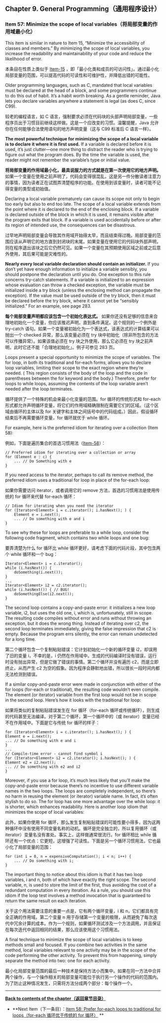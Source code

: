 ## Chapter 9. General Programming（通用程序设计）

### Item 57: Minimize the scope of local variables（将局部变量的作用域最小化）

This item is similar in nature to Item 15, “Minimize the accessibility of classes and members.” By minimizing the scope
of local variables, you increase the readability and maintainability of your code and reduce the likelihood of error.

本条目在性质上类似于 [Item-15](../Chapter-4/Chapter-4-Item-15-Minimize-the-accessibility-of-classes-and-members.md)
，即「最小化类和成员的可访问性」。通过最小化局部变量的范围，可以提高代码的可读性和可维护性，并降低出错的可能性。

Older programming languages, such as C, mandated that local variables must be declared at the head of a block, and some
programmers continue to do this out of habit. It’s a habit worth breaking. As a gentle reminder, Java lets you declare
variables anywhere a statement is legal (as does C, since C99).

较老的编程语言，如 C 语言，强制要求必须在代码块的头部声明局部变量，一些程序员出于习惯目前继续这样做。这是一个应改变的习惯。温馨提醒，Java
允许你在任何能够合法使用语句的地方声明变量（这与 C99 标准后 C 语言一样）。

**The most powerful technique for minimizing the scope of a local variable is to declare it where it is first used.** If
a variable is declared before it is used, it’s just clutter—one more thing to distract the reader who is trying to
figure out what the program does. By the time the variable is used, the reader might not remember the variable’s type or
initial value.

**将局部变量的作用域最小化，最具说服力的方式就是在第一次使用它的地方声明。**
如果一个变量在使用之前声明了，代码会变得很混乱，这是另一件分散读者注意力的事情，因为读者正在试图弄清楚程序的功能。在使用到该变量时，读者可能不记得变量的类型或初始值。

Declaring a local variable prematurely can cause its scope not only to begin too early but also to end too late. The
scope of a local variable extends from the point where it is declared to the end of the enclosing block. If a variable
is declared outside of the block in which it is used, it remains visible after the program exits that block. If a
variable is used accidentally before or after its region of intended use, the consequences can be disastrous.

过早地声明局部变量会导致其作用域开始得太早，而且结束得过晚。局部变量的范围应该从声明它的地方直到封闭块的末尾。如果变量在使用它的代码块外部声明，则在程序退出该块之后它仍然可见。如果一个变量在其预期使用区域之前或之后意外使用，其后果可能是灾难性的。

**Nearly every local variable declaration should contain an initializer.** If you don’t yet have enough information to
initialize a variable sensibly, you should postpone the declaration until you do. One exception to this rule concerns
try-catch statements. If a variable is initialized to an expression whose evaluation can throw a checked exception, the
variable must be initialized inside a try block (unless the enclosing method can propagate the exception). If the value
must be used outside of the try block, then it must be declared before the try block, where it cannot yet be “sensibly
initialized.” For an example, see page 283.

**每个局部变量声明都应该包含一个初始化表达式。** 如果你还没有足够的信息来合理地初始化一个变量，你应该推迟声明，直到条件满足。这个规则的一个例外是
try-catch 语句。如果一个变量被初始化为一个表达式，该表达式的计算结果可以抛出一个 checked 异常，那么该变量必须在 try
块中初始化（除非所包含的方法可以传播异常）。如果该值必须在 try 块之外使用，那么它必须在 try 块之前声明，此时它还不能「合理地初始化」。例子可参见
283 页。

Loops present a special opportunity to minimize the scope of variables. The for loop, in both its traditional and
for-each forms, allows you to declare loop variables, limiting their scope to the exact region where they’re needed. (
This region consists of the body of the loop and the code in parentheses between the for keyword and the body.)
Therefore, prefer for loops to while loops, assuming the contents of the loop variable aren’t needed after the loop
terminates.

循环提供了一个特殊的机会来最小化变量的范围。for 循环的传统形式和 for-each 形式都允许声明循环变量，将它们的作用域精确限制在需要它们的区域。（这个区域由循环的主体以及
for 关键字和主体之间括号中的代码组成。）因此，假设循环结束后不再需要循环变量，for 循环就优于 while 循环。

For example, here is the preferred idiom for iterating over a collection (Item 58):

例如，下面是遍历集合的首选习惯用法（[Item-58](../Chapter-9/Chapter-9-Item-58-Prefer-for-each-loops-to-traditional-for-loops.md)）：

```
// Preferred idiom for iterating over a collection or array
for (Element e : c) {
    ... // Do Something with e
}
```

If you need access to the iterator, perhaps to call its remove method, the preferred idiom uses a traditional for loop
in place of the for-each loop:

如果你需要访问 iterator，或者调用它的 remove 方法，首选的习惯用法是使用传统的 for 循环来代替 for-each 循环：

```
// Idiom for iterating when you need the iterator
for (Iterator<Element> i = c.iterator(); i.hasNext(); ) {
    Element e = i.next();
    ... // Do something with e and i
}
```

To see why these for loops are preferable to a while loop, consider the following code fragment, which contains two
while loops and one bug:

要弄清楚为什么 for 循环比 while 循环更好，请考虑下面的代码片段，其中包含两个 while 循环和一个 bug：

```
Iterator<Element> i = c.iterator();
while (i.hasNext()) {
    doSomething(i.next());
}
...
Iterator<Element> i2 = c2.iterator();
while (i.hasNext()) { // BUG!
    doSomethingElse(i2.next());
}
```

The second loop contains a copy-and-paste error: it initializes a new loop variable, i2, but uses the old one, i, which
is, unfortunately, still in scope. The resulting code compiles without error and runs without throwing an exception, but
it does the wrong thing. Instead of iterating over c2, the second loop terminates immediately, giving the false
impression that c2 is empty. Because the program errs silently, the error can remain undetected for a long time.

第二个循环包含一个复制粘贴错误：它计划初始化一个新的循环变量 i2，却误用了旧的变量 i，不幸的是，i
仍然在作用域中。生成的代码编译时没有错误，运行时没有抛出异常，但是它做了错误的事情。第二个循环并没有遍历 c2，而是立即终止，从而产生
c2 为空的假象。因为程序会静默地出错，所以很长一段时间内都无法检测到错误。

If a similar copy-and-paste error were made in conjunction with either of the for loops (for-each or traditional), the
resulting code wouldn’t even compile. The element (or iterator) variable from the first loop would not be in scope in
the second loop. Here’s how it looks with the traditional for loop:

如果将类似的复制粘贴错误发生在 for 循环（for-each 循环或传统循环），则生成的代码甚至无法编译。对于第二个循环，第一个循环中的（或
iterator）变量已经不在作用域中。下面是它与传统 for 循环的样子：

```
for (Iterator<Element> i = c.iterator(); i.hasNext(); ) {
Element e = i.next();
... // Do something with e and i
}
...
// Compile-time error - cannot find symbol i
for (Iterator<Element> i2 = c2.iterator(); i.hasNext(); ) {
Element e2 = i2.next();
... // Do something with e2 and i2
}
```

Moreover, if you use a for loop, it’s much less likely that you’ll make the copy-and-paste error because there’s no
incentive to use different variable names in the two loops. The loops are completely independent, so there’s no harm in
reusing the element (or iterator) variable name. In fact, it’s often stylish to do so. The for loop has one more
advantage over the while loop: it is shorter, which enhances readability. Here is another loop idiom that minimizes the
scope of local variables:

此外，如果你使用 for 循环，那么发生复制粘贴错误的可能性要小得多，因为这两种循环中没有使用不同变量名称的动机。循环是完全独立的，所以复用循环（或
iterator）变量名没有害处。事实上，这样做通常很流行。for 循环相比 while 循环还有一个优点：它更短，这增强了可读性。下面是另一个循环习惯用法，它也最小化了局部变量的范围：

```
for (int i = 0, n = expensiveComputation(); i < n; i++) {
    ... // Do something with i;
}
```

The important thing to notice about this idiom is that it has two loop variables, i and n, both of which have exactly
the right scope. The second variable, n, is used to store the limit of the first, thus avoiding the cost of a redundant
computation in every iteration. As a rule, you should use this idiom if the loop test involves a method invocation that
is guaranteed to return the same result on each iteration.

关于这个用法需要注意的重要一点是，它有两个循环变量，i 和 n，它们都具有完全正确的作用域。第二个变量 n
用于存储第一个变量的极限，从而避免了每次迭代中冗余计算的成本。作为一个规则，如果循环测试涉及一个方法调用，并且保证在每次迭代中返回相同的结果，那么应该使用这个习惯用法。

A final technique to minimize the scope of local variables is to keep methods small and focused. If you combine two
activities in the same method, local variables relevant to one activity may be in the scope of the code performing the
other activity. To prevent this from happening, simply separate the method into two: one for each activity.

最小化局部变量范围的最后一种技术是保持方法小而集中。如果在同一方法中合并两个操作，与一个操作相关的局部变量可能位于执行另一个操作的代码的范围内。为了防止这种情况发生，只需将方法分成两个部分：每个操作一个。

---
**[Back to contents of the chapter（返回章节目录）](../Chapter-9/Chapter-9-Introduction.md)**

- **Next
  Item（下一条目）：[Item 58: Prefer for-each loops to traditional for loops（for-each 循环优于传统的 for 循环）](../Chapter-9/Chapter-9-Item-58-Prefer-for-each-loops-to-traditional-for-loops.md)
  **
